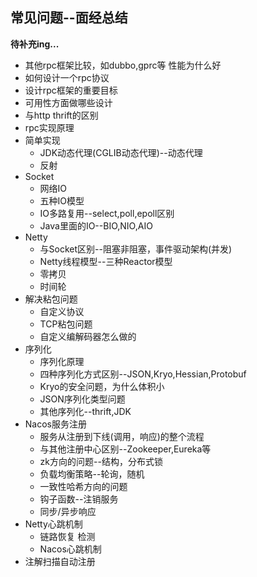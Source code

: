 ## 常见问题--面经总结

**待补充ing...**

* 其他rpc框架比较，如dubbo,gprc等 性能为什么好
* 如何设计一个rpc协议
* 设计rpc框架的重要目标
* 可用性方面做哪些设计
* 与http thrift的区别
* rpc实现原理
* 简单实现
  * JDK动态代理(CGLIB动态代理)--动态代理
  * 反射
* Socket
  * 网络IO
  * 五种IO模型
  * IO多路复用--select,poll,epoll区别
  * Java里面的IO--BIO,NIO,AIO
* Netty
  * 与Socket区别--阻塞非阻塞，事件驱动架构(并发)
  * Netty线程模型--三种Reactor模型
  * 零拷贝
  * 时间轮
* 解决粘包问题
  * 自定义协议
  * TCP粘包问题
  * 自定义编解码器怎么做的
* 序列化
  * 序列化原理
  * 四种序列化方式区别--JSON,Kryo,Hessian,Protobuf
  * Kryo的安全问题，为什么体积小
  * JSON序列化类型问题
  * 其他序列化--thrift,JDK
* Nacos服务注册
  * 服务从注册到下线(调用，响应)的整个流程
  * 与其他注册中心区别--Zookeeper,Eureka等
  * zk方向的问题--结构，分布式锁
  * 负载均衡策略--轮询，随机
  * 一致性哈希方向的问题
  * 钩子函数--注销服务
  * 同步/异步响应
* Netty心跳机制
  * 链路恢复 检测
  * Nacos心跳机制
* 注解扫描自动注册
